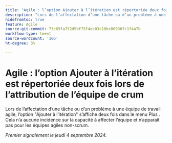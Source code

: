 ```yaml
---
title: "Agile : l’option Ajouter à l’itération est répertoriée deux fois lors de l’attribution de l’équipe de crum"
description: "Lors de l’affectation d’une tâche ou d’un problème à une équipe de travail agile, l’option Ajouter à l’itération s’affiche deux fois dans le menu Plus . Cela n’a aucune incidence sur la capacité d’assigner l’équipe et n’apparaît pas pour les équipes agiles non-scrum."
hidefromtoc: true
feature: Agile
source-git-commit: 73c65fa752d5bf75f4ec03c18bc06930fc1f4a7b
workflow-type: tm+mt
source-wordcount: '106'
ht-degree: 3%

---
```


# Agile : l’option Ajouter à l’itération est répertoriée deux fois lors de l’attribution de l’équipe de crum

Lors de l’affectation d’une tâche ou d’un problème à une équipe de travail agile, l’option &quot;Ajouter à l’itération&quot; s’affiche deux fois dans le menu Plus . Cela n’a aucune incidence sur la capacité à affecter l’équipe et n’apparaît pas pour les équipes agiles non-scrum.

_Premier signalement le jeudi 4 septembre 2024._
